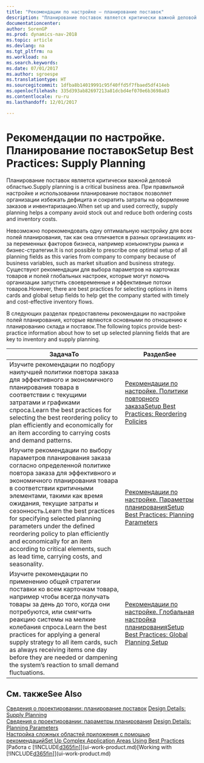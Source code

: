 ```yaml
---
title: "Рекомендации по настройке — планирование поставок"
description: "Планирование поставок является критически важной деловой областью. При правильной настройке и использовании планирование поставок позволяет организации избежать дефицита и сократить затраты на оформление заказов и инвентаризацию."
documentationcenter: 
author: SorenGP
ms.prod: dynamics-nav-2018
ms.topic: article
ms.devlang: na
ms.tgt_pltfrm: na
ms.workload: na
ms.search.keywords: 
ms.date: 07/01/2017
ms.author: sgroespe
ms.translationtype: HT
ms.sourcegitcommit: 1dfba8b14019991c95f40ffd5f7fbaed5df414eb
ms.openlocfilehash: 335d393ab82697213a81dcbd4ef070e6b3698a83
ms.contentlocale: ru-ru
ms.lasthandoff: 12/01/2017

---
```

# <a name="setup-best-practices-supply-planning"></a><span data-ttu-id="da09c-104">Рекомендации по настройке. Планирование поставок</span><span class="sxs-lookup"><span data-stu-id="da09c-104">Setup Best Practices: Supply Planning</span></span>
<span data-ttu-id="da09c-105">Планирование поставок является критически важной деловой областью.</span><span class="sxs-lookup"><span data-stu-id="da09c-105">Supply planning is a critical business area.</span></span> <span data-ttu-id="da09c-106">При правильной настройке и использовании планирование поставок позволяет организации избежать дефицита и сократить затраты на оформление заказов и инвентаризацию.</span><span class="sxs-lookup"><span data-stu-id="da09c-106">When set up and used correctly, supply planning helps a company avoid stock out and reduce both ordering costs and inventory costs.</span></span>  

 <span data-ttu-id="da09c-107">Невозможно порекомендовать одну оптимальную настройку для всех полей планирования, так как она отличается в разных организациях из-за переменных факторов бизнеса, например конъюнктуры рынка и бизнес-стратегии.</span><span class="sxs-lookup"><span data-stu-id="da09c-107">It is not possible to prescribe one optimal setup of all planning fields as this varies from company to company because of business variables, such as market situation and business strategy.</span></span> <span data-ttu-id="da09c-108">Существуют рекомендации для выбора параметров на карточках товаров и полей глобальных настроек, которые могут помочь организации запустить своевременные и эффективные потоки товаров.</span><span class="sxs-lookup"><span data-stu-id="da09c-108">However, there are best practices for selecting options in items cards and global setup fields to help get the company started with timely and cost-effective inventory flows.</span></span>  

 <span data-ttu-id="da09c-109">В следующих разделах предоставлены рекомендации по настройке полей планирования, которые являются основными по отношению к планированию склада и поставок.</span><span class="sxs-lookup"><span data-stu-id="da09c-109">The following topics provide best-practice information about how to set up selected planning fields that are key to inventory and supply planning.</span></span>  

|<span data-ttu-id="da09c-110">**Задача**</span><span class="sxs-lookup"><span data-stu-id="da09c-110">**To**</span></span>|<span data-ttu-id="da09c-111">**Раздел**</span><span class="sxs-lookup"><span data-stu-id="da09c-111">**See**</span></span>|  
|------------|-------------|  
|<span data-ttu-id="da09c-112">Изучите рекомендации по подбору наилучшей политики повтора заказа для эффективного и экономичного планирования товара в соответствии с текущими затратами и графиками спроса.</span><span class="sxs-lookup"><span data-stu-id="da09c-112">Learn the best practices for selecting the best reordering policy to plan efficiently and economically for an item according to carrying costs and demand patterns.</span></span>|[<span data-ttu-id="da09c-113">Рекомендации по настройке. Политики повторного заказа</span><span class="sxs-lookup"><span data-stu-id="da09c-113">Setup Best Practices: Reordering Policies</span></span>](setup-best-practices-reordering-policies.md)|  
|<span data-ttu-id="da09c-114">Изучите рекомендации по выбору параметров планирования заказа согласно определенной политике повтора заказа для эффективного и экономичного планирования товара в соответствии критичными элементами, такими как время ожидания, текущие затраты и сезонность.</span><span class="sxs-lookup"><span data-stu-id="da09c-114">Learn the best practices for specifying selected planning parameters under the defined reordering policy to plan efficiently and economically for an item according to critical elements, such as lead time, carrying costs, and seasonality.</span></span>|[<span data-ttu-id="da09c-115">Рекомендации по настройке. Параметры планирования</span><span class="sxs-lookup"><span data-stu-id="da09c-115">Setup Best Practices: Planning Parameters</span></span>](setup-best-practices-planning-parameters.md)|  
|<span data-ttu-id="da09c-116">Изучите рекомендации по применению общей стратегии поставки ко всем карточкам товара, например чтобы всегда получать товары за день до того, когда они потребуются, или смягчить реакцию системы на мелкие колебания спроса.</span><span class="sxs-lookup"><span data-stu-id="da09c-116">Learn the best practices for applying a general supply strategy to all item cards, such as always receiving items one day before they are needed or dampening the system’s reaction to small demand fluctuations.</span></span>|[<span data-ttu-id="da09c-117">Рекомендации по настройке. Глобальная настройка планирования</span><span class="sxs-lookup"><span data-stu-id="da09c-117">Setup Best Practices: Global Planning Setup</span></span>](setup-best-practices-global-planning-setup.md)|  

## <a name="see-also"></a><span data-ttu-id="da09c-118">См. также</span><span class="sxs-lookup"><span data-stu-id="da09c-118">See Also</span></span>  
 <span data-ttu-id="da09c-119">[Сведения о проектировании: планирование поставок](design-details-supply-planning.md) </span><span class="sxs-lookup"><span data-stu-id="da09c-119">[Design Details: Supply Planning](design-details-supply-planning.md) </span></span>  
 <span data-ttu-id="da09c-120">[Сведения о проектировании: параметры планирования](design-details-planning-parameters.md) </span><span class="sxs-lookup"><span data-stu-id="da09c-120">[Design Details: Planning Parameters](design-details-planning-parameters.md) </span></span>  
 [<span data-ttu-id="da09c-121">Настройка сложных областей приложения с помощью рекомендаций</span><span class="sxs-lookup"><span data-stu-id="da09c-121">Set Up Complex Application Areas Using Best Practices</span></span>](set-up-complex-application-areas-using-best-practices.md)  
 <span data-ttu-id="da09c-122">[Работа с [!INCLUDE[d365fin](includes/d365fin_md.md)]](ui-work-product.md)</span><span class="sxs-lookup"><span data-stu-id="da09c-122">[Working with [!INCLUDE[d365fin](includes/d365fin_md.md)]](ui-work-product.md)</span></span>

